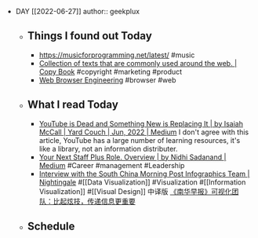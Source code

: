 - DAY [[2022-06-27]]
  author:: geekplux
	- ## Things I found out Today
		- https://musicforprogramming.net/latest/ #music
		- [Collection of texts that are commonly used around the web. | Copy Book](https://copybook.me) #copyright #marketing #product
		- [Web Browser Engineering](https://browser.engineering/index.html) #browser #web
	- ## What I read Today
		- [YouTube is Dead and Something New is Replacing It | by Isaiah McCall | Yard Couch | Jun, 2022 | Medium](https://medium.com/yardcouch-com/youtube-is-dead-and-something-new-is-replacing-it-14d061c2f0cb) I don't agree with this article, YouTube has a large number of learning resources, it's like a library, not an information distributer.
		- [Your Next Staff Plus Role. Overview | by Nidhi Sadanand | Medium](https://medium.com/@nidhi.sadanand/your-next-staff-plus-role-8d1d8dfe373) #Career #management #Leadership
		- [Interview with the South China Morning Post Infographics Team | Nightingale](https://nightingaledvs.com/on-the-success-of-the-south-china-morning-post-infographics-team/) #[[Data Visualization]] #Visualization #[[Information Visualization]] #[[Visual Design]] 中译版 [《南华早报》可视化团队：比起炫技，传递信息更重要](https://mp.weixin.qq.com/s/lOGvL_AekI8zx2ilLjppqg)
	- ## Schedule